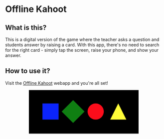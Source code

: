 # Offline Kahoot

## What is this?

This is a digital version of the game where the teacher asks a question and students answer by raising a card. With this app, there's no need to search for the right card - simply tap the screen, raise your phone, and show your answer.

## How to use it?

Visit the [Offline Kahoot](https://alexroman777.github.io/Kahoot/) webapp and you're all set!

<p align="center">
    <img src="img/kahoot.png" alt="Kahoot" width=70%>
</p>
